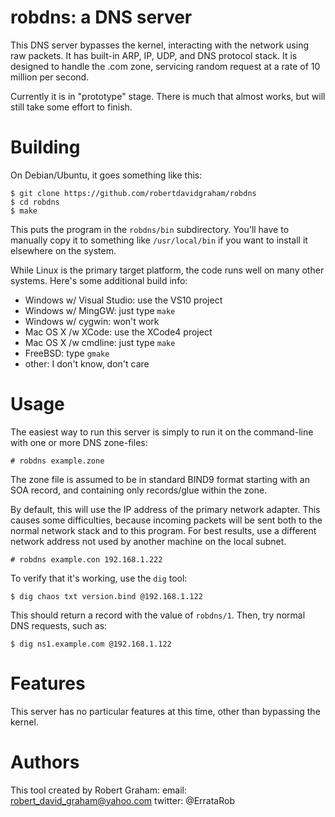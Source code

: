 # robdns: a DNS server

This DNS server bypasses the kernel, interacting with the network
using raw packets. It has built-in ARP, IP, UDP, and DNS protocol
stack. It is designed to handle the .com zone, servicing random
request at a rate of 10 million per second.

Currently it is in "prototype" stage. There is much that almost works,
but will still take some effort to finish.

# Building

On Debian/Ubuntu, it goes something like this:

	$ git clone https://github.com/robertdavidgraham/robdns
	$ cd robdns
	$ make

This puts the program in the `robdns/bin` subdirectory. You'll have to
manually copy it to something like `/usr/local/bin` if you want to
install it elsewhere on the system.

While Linux is the primary target platform, the code runs well on many other
systems. Here's some additional build info:
* Windows w/ Visual Studio: use the VS10 project
* Windows w/ MingGW: just type `make`
* Windows w/ cygwin: won't work
* Mac OS X /w XCode: use the XCode4 project
* Mac OS X /w cmdline: just type `make`
* FreeBSD: type `gmake`
* other: I don't know, don't care


# Usage

The easiest way to run this server is simply to run it on the command-line
with one or more DNS zone-files:

	# robdns example.zone

The zone file is assumed to be in standard BIND9 format starting with an
SOA record, and containing only records/glue within the zone.

By default, this will use the IP address of the primary network adapter.
This causes some difficulties, because incoming packets will be sent both
to the normal network stack and to this program. For best results, use
a different network address not used by another machine on the local subnet.

	# robdns example.con 192.168.1.222

To verify that it's working, use the `dig` tool:

	$ dig chaos txt version.bind @192.168.1.122

This should return a record with the value of `robdns/1`. Then, try normal
DNS requests, such as:

	$ dig ns1.example.com @192.168.1.122

# Features

This server has no particular features at this time, other than bypassing
the kernel.

# Authors

This tool created by Robert Graham:
email: robert_david_graham@yahoo.com
twitter: @ErrataRob







